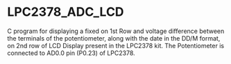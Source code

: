 # LPC2378_ADC_LCD
C program for displaying a fixed on 1st Row and voltage difference  between the terminals of the potentiometer, along with the date in the DD/M format,  on 2nd row of LCD Display present in the LPC2378 kit. The Potentiometer is  connected to AD0.0 pin (P0.23) of LPC2378. 
